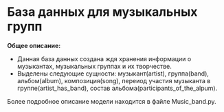 # База данных для музыкальных групп
**Общее описание:**
* Данная база данных создана ждя хранения информации о музыкантах, музыкальных группах и их творчестве. 
* Выделены следующие сущности: музыкант(artist), группа(band), альбом(album), композиция(song), переиод участия музыканта в группе(artist\_has\_band), состав альбома(participants\_of\_the\_alpum). 

Более подробное описание модели находится в файле Music\_band.py.
